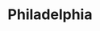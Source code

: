 ---
pid: rs165
title: Philadelphia
location_transcription: City Hall
coordinates: "[-75.163586150144, 39.952365561909]"
zipcode: '19146'
gen_neighborhood: South Philadelphia
neighborhood: Graduate Hospital,Naval Square,Southwest Center City
outside_phl: 
age: '45'
age_range: 40-49
instagram: 
image_file_name: rs_165.jpg
proposal_transcription: |-
  Combine segments of history with the evolution of technology that relates to the city of Philadelphia
  example! combine one aspect of Philadelphia through the American Revolution and water works and something today
topic: History,Technology
topic_summary: 0, 0, 0
type: Other No Form
keywords_other: 
credit: Ross Wasby
image_labels: 
twitter: 
facebook: 
permalink: "/monuments/rs165/"
layout: item-page
---